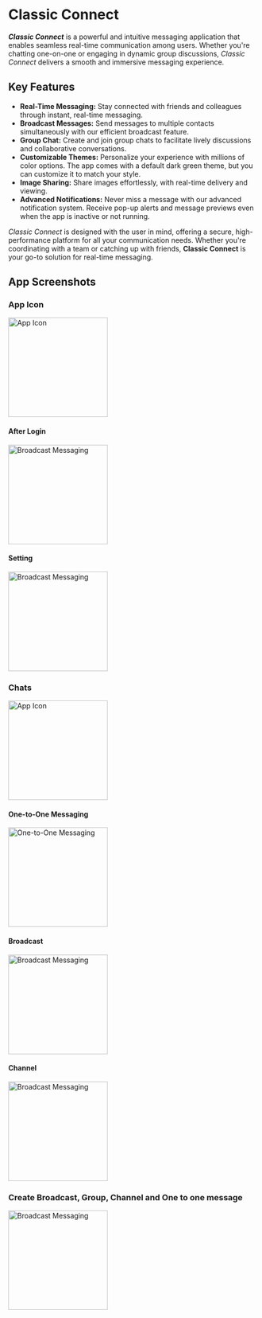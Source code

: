 # **Classic Connect**

**_Classic Connect_** is a powerful and intuitive messaging application that enables seamless real-time communication among users. Whether you're chatting one-on-one or engaging in dynamic group discussions, _Classic Connect_ delivers a smooth and immersive messaging experience.

## Key Features

- **Real-Time Messaging:** Stay connected with friends and colleagues through instant, real-time messaging.
- **Broadcast Messages:** Send messages to multiple contacts simultaneously with our efficient broadcast feature.
- **Group Chat:** Create and join group chats to facilitate lively discussions and collaborative conversations.
- **Customizable Themes:** Personalize your experience with millions of color options. The app comes with a default dark green theme, but you can customize it to match your style.
- **Image Sharing:** Share images effortlessly, with real-time delivery and viewing.
- **Advanced Notifications:** Never miss a message with our advanced notification system. Receive pop-up alerts and message previews even when the app is inactive or not running.

_Classic Connect_ is designed with the user in mind, offering a secure, high-performance platform for all your communication needs. Whether you're coordinating with a team or catching up with friends, **Classic Connect** is your go-to solution for real-time messaging.

## App Screenshots

### App Icon
<img src="https://github.com/user-attachments/assets/74b6e438-9aa9-4dce-bf7e-ec12ee9ceabf" alt="App Icon" width="200"/>

#### After Login
<img src="https://github.com/user-attachments/assets/b5c74c18-8395-4585-b1c1-38172948c974" alt="Broadcast Messaging" width="200"/>

#### Setting
<img src="https://github.com/user-attachments/assets/dccf62ca-6948-4169-b5cc-ca51cccebdb6" alt="Broadcast Messaging" width="200"/>

### Chats
<img src="https://github.com/user-attachments/assets/5952ede3-b082-4446-bd38-e6307cda3be8" alt="App Icon" width="200"/>

#### One-to-One Messaging
<img src="https://github.com/user-attachments/assets/28c041a2-d921-458c-b589-f38c6d51a8f2" alt="One-to-One Messaging" width="200"/>

#### Broadcast
<img src="https://github.com/user-attachments/assets/caad2b2e-9e61-47ca-bbeb-a84e80a712b0" alt="Broadcast Messaging" width="200"/>

#### Channel
<img src="https://github.com/user-attachments/assets/bb397803-a0fc-4dea-86b0-23269201d675" alt="Broadcast Messaging" width="200"/>

### Create Broadcast, Group, Channel and One to one message
<img src="https://github.com/user-attachments/assets/562ee81a-2cee-4900-a743-94276b56937f" alt="Broadcast Messaging" width="200"/>

